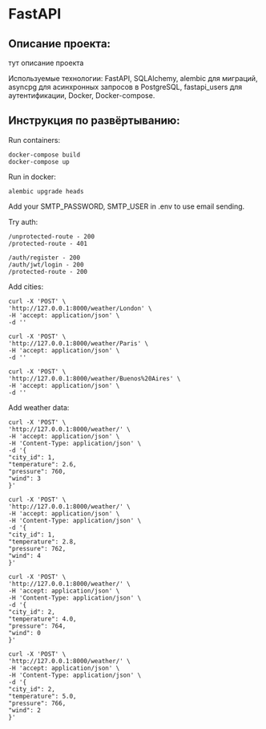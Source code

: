 # FastAPI

## Описание проекта:

тут описание проекта

Используемые технологии: FastAPI, SQLAlchemy, alembic для миграций, asyncpg для асинхронных запросов в PostgreSQL, fastapi_users для аутентификации, Docker, Docker-compose.

## Инструкция по развёртыванию:

Run containers:

    docker-compose build
    docker-compose up

Run in docker:    

    alembic upgrade heads

Add your SMTP_PASSWORD, SMTP_USER in .env to use email sending.

Try auth:

    /unprotected-route - 200
    /protected-route - 401 

    /auth/register - 200
    /auth/jwt/login - 200
    /protected-route - 200

Add cities:

    curl -X 'POST' \
    'http://127.0.0.1:8000/weather/London' \
    -H 'accept: application/json' \
    -d ''

    curl -X 'POST' \
    'http://127.0.0.1:8000/weather/Paris' \
    -H 'accept: application/json' \
    -d ''

    curl -X 'POST' \
    'http://127.0.0.1:8000/weather/Buenos%20Aires' \
    -H 'accept: application/json' \
    -d ''

Add weather data:

    curl -X 'POST' \
    'http://127.0.0.1:8000/weather/' \
    -H 'accept: application/json' \
    -H 'Content-Type: application/json' \
    -d '{
    "city_id": 1,
    "temperature": 2.6,
    "pressure": 760,
    "wind": 3
    }'

    curl -X 'POST' \
    'http://127.0.0.1:8000/weather/' \
    -H 'accept: application/json' \
    -H 'Content-Type: application/json' \
    -d '{
    "city_id": 1,
    "temperature": 2.8,
    "pressure": 762,
    "wind": 4
    }'

    curl -X 'POST' \
    'http://127.0.0.1:8000/weather/' \
    -H 'accept: application/json' \
    -H 'Content-Type: application/json' \
    -d '{
    "city_id": 2,
    "temperature": 4.0,
    "pressure": 764,
    "wind": 0
    }'

    curl -X 'POST' \
    'http://127.0.0.1:8000/weather/' \
    -H 'accept: application/json' \
    -H 'Content-Type: application/json' \
    -d '{
    "city_id": 2,
    "temperature": 5.0,
    "pressure": 766,
    "wind": 2
    }'